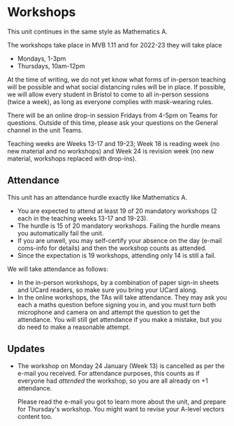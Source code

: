 # Workshops

This unit continues in the same style as Mathematics A.

The workshops take place in MVB 1.11 and for 2022-23 they will take place

  - Mondays, 1-3pm
  - Thursdays, 10am-12pm

At the time of writing, we do not yet know what forms of in-person teaching will be possible and what social distancing rules will be in place. If possible, we will allow every student in Bristol to come to all in-person sessions (twice a week), as long as everyone complies with mask-wearing rules.

There will be an online drop-in session Fridays from 4-5pm on Teams for questions. Outside of this time, please ask your questions on the General channel in the unit Teams.

Teaching weeks are Weeks 13-17 and 19-23; Week 18 is reading week (no new material and no workshops) and Week 24 is revision week (no new material, workshops replaced with drop-ins).

## Attendance

This unit has an attendance hurdle exactly like Mathematics A.

  - You are expected to attend at least 19 of 20 mandatory workshops (2 each in the teaching weeks 13-17 and 19-23). 
  - The hurdle is 15 of 20 mandatory workshops. Failing the hurdle means you automatically fail the unit.
  - If you are unwell, you may self-certify your absence on the day (e-mail coms-info for details) and then the workshop counts as attended.
  - Since the expectation is 19 workshops, attending only 14 is still a fail.

We will take attendance as follows:

  - In the in-person workshops, by a combination of paper sign-in sheets and UCard readers, so make sure you bring your UCard along.
  - In the online workshops, the TAs will take attendance. They may ask you each a maths question before signing you in, and you must turn both microphone and camera on and attempt the question to get the attendance. You will still get attendance if you make a mistake, but you do need to make a reasonable attempt.

## Updates

  - The workshop on Monday 24 January (Week 13) is cancelled as per the e-mail you received. For attendance purposes, this counts as if everyone had _attended_ the workshop, so you are all already on +1 attendance.

    Please read the e-mail you got to learn more about the unit, and prepare for Thursday's workshop. You might want to revise your A-level vectors content too.


